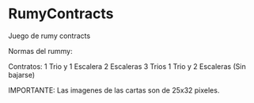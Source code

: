 # RumyContracts

Juego de rumy contracts

Normas del rummy:

Contratos:
  1 Trio y 1 Escalera
  2 Escaleras
  3 Trios
  1 Trio y 2 Escaleras (Sin bajarse)

IMPORTANTE:
  Las imagenes de las cartas son de 25x32 pixeles.
